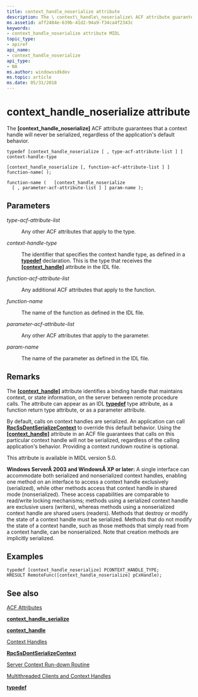 ```yaml
---
title: context_handle_noserialize attribute
description: The \ context\_handle\_noserialize\ ACF attribute guarantees that a context handle will never be serialized, regardless of the application's default behavior.
ms.assetid: aff2484e-639b-41d2-94a9-f34ca4f2343c
keywords:
- context_handle_noserialize attribute MIDL
topic_type:
- apiref
api_name:
- context_handle_noserialize
api_type:
- NA
ms.author: windowssdkdev
ms.topic: article
ms.date: 05/31/2018
---
```


# context\_handle\_noserialize attribute

The **\[context\_handle\_noserialize\]** ACF attribute guarantees that a context handle will never be serialized, regardless of the application's default behavior.

``` syntax
typedef [context_handle_noserialize [ , type-acf-attribute-list ] ] context-handle-type

[context_handle_noserialize [, function-acf-attribute-list ] ] function-name( );

function-name (   [context_handle_noserialize 
  [ , parameter-acf-attribute-list ] ] param-name );
```

## Parameters

<dl> <dt>

*type-acf-attribute-list* 
</dt> <dd>

Any other ACF attributes that apply to the type.

</dd> <dt>

*context-handle-type* 
</dt> <dd>

The identifier that specifies the context handle type, as defined in a [**typedef**](typedef.md) declaration. This is the type that receives the [**\[context\_handle\]**](context-handle.md) attribute in the IDL file.

</dd> <dt>

*function-acf-attribute-list* 
</dt> <dd>

Any additional ACF attributes that apply to the function.

</dd> <dt>

*function-name* 
</dt> <dd>

The name of the function as defined in the IDL file.

</dd> <dt>

*parameter-acf-attribute-list* 
</dt> <dd>

Any other ACF attributes that apply to the parameter.

</dd> <dt>

*param-name* 
</dt> <dd>

The name of the parameter as defined in the IDL file.

</dd> </dl>

## Remarks

The [**\[context\_handle\]**](context-handle.md) attribute identifies a binding handle that maintains context, or state information, on the server between remote procedure calls. The attribute can appear as an IDL [**typedef**](typedef.md) type attribute, as a function return type attribute, or as a parameter attribute.

By default, calls on context handles are serialized. An application can call [**RpcSsDontSerializeContext**](https://msdn.microsoft.com/library/windows/desktop/aa378473) to override this default behavior. Using the [**\[context\_handle\]**](context-handle.md) attribute in an ACF file guarantees that calls on this particular context handle will not be serialized, regardless of the calling application's behavior. Providing a context rundown routine is optional.

This attribute is available in MIDL version 5.0.

**Windows ServerÂ 2003 and WindowsÂ XP or later:** A single interface can accommodate both serialized and nonserialized context handles, enabling one method on an interface to access a context handle exclusively (serialized), while other methods access that context handle in shared mode (nonserialized). These access capabilities are comparable to read/write locking mechanisms; methods using a serialized context handle are exclusive users (writers), whereas methods using a nonserialized context handle are shared users (readers). Methods that destroy or modify the state of a context handle must be serialized. Methods that do not modify the state of a context handle, such as those methods that simply read from a context handle, can be nonserialized. Note that creation methods are implicitly serialized.

## Examples

``` syntax
typedef [context_handle_noserialize] PCONTEXT_HANDLE_TYPE; 
HRESULT RemoteFunc([context_handle_noserialize] pCxHandle);
```

## See also

<dl> <dt>

[ACF Attributes](acf-attributes.md)
</dt> <dt>

[**context\_handle\_serialize**](context-handle-serialize.md)
</dt> <dt>

[**context\_handle**](context-handle.md)
</dt> <dt>

[Context Handles](https://msdn.microsoft.com/library/windows/desktop/aa373605)
</dt> <dt>

[**RpcSsDontSerializeContext**](https://msdn.microsoft.com/library/windows/desktop/aa378473)
</dt> <dt>

[Server Context Run-down Routine](https://msdn.microsoft.com/library/windows/desktop/aa378673)
</dt> <dt>

[Multithreaded Clients and Context Handles](https://msdn.microsoft.com/library/windows/desktop/aa374194)
</dt> <dt>

[**typedef**](typedef.md)
</dt> </dl>

 

 




